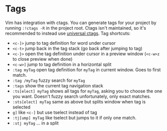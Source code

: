 # Tags

Vim has integration with ctags. You can generate tags for your project by running `:!ctags -R` in the project root. Ctags isn't maintained, so it's recommended to instead use [universal ctags](https://github.com/universal-ctags/ctags). Tag shortcuts:

* `<c-]>` jump to tag definition for word under cursor
* `<c-t>` jump back in the tag stack (go back after jumping to tag)
* `<c-}>` open the tag definition under cursor in a preview window (`<c-w>z` to close preview when done)
* `<c-w>]` jump to tag definition in a horizontal split
* `:tag myTag` open tag definition for `myTag` in current window. Goes to first match.
* `:tag /myTag` fuzzy search for `myTag`
* `:tags` show the current tag navigation stack
* `:ts[elect] myTag` shows all tags for `myTag`, asking you to choose the one you want. Doesn't fuzzy search unfortunately, only exact matches.
* `:sts[elect] myTag` same as above but splits window when tag is selected
* `g]` like `<c-]` but use tselect instead of tag
* `:tj[ump] myTag` like tselect but jumps to it if only one match.
* `:stj myTag` ... in a split
